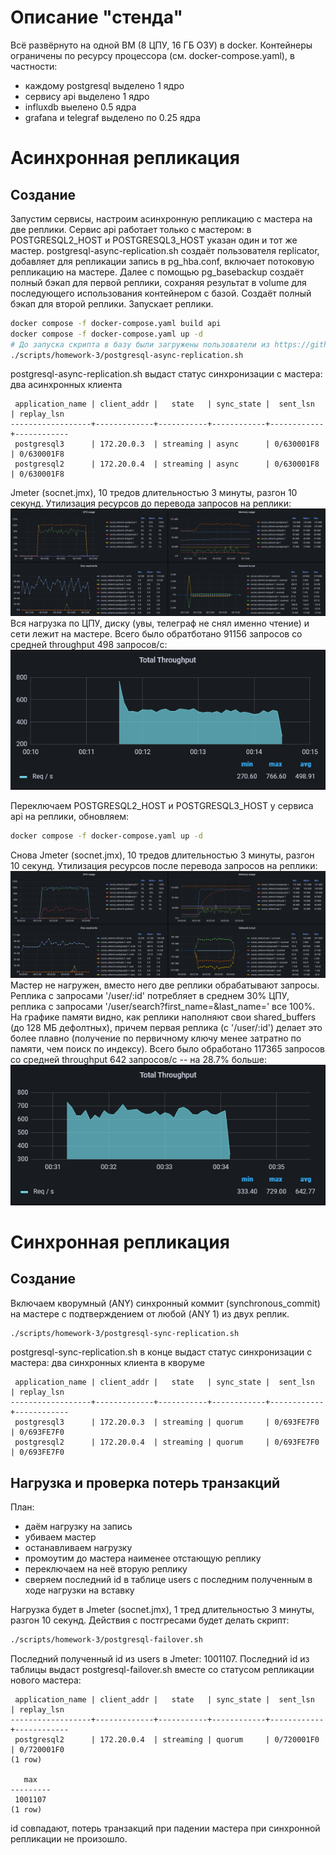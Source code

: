 # Описание "стенда"
Всё развёрнуто на одной ВМ (8 ЦПУ, 16 ГБ ОЗУ) в docker. Контейнеры ограничены по ресурсу процессора (см. docker-compose.yaml), в частности:
- каждому postgresql выделено 1 ядро
- сервису api выделено 1 ядро
- influxdb выелено 0.5 ядра
- grafana и telegraf выделено по 0.25 ядра

# Асинхронная репликация
## Создание
Запустим сервисы, настроим асинхронную репликацию с мастера на две реплики. Сервис api работает только с мастером: в POSTGRESQL2_HOST и POSTGRESQL3_HOST указан один и тот же мастер.
postgresql-async-replication.sh создаёт пользователя replicator, добавляет для репликации запись в pg_hba.conf, включает потоковую репликацию на мастере. Далее с помощью pg_basebackup создаёт полный бэкап для первой реплики, сохраняя результат в volume для последующего использования контейнером с базой. Создаёт полный бэкап для второй реплики. Запускает реплики.
```bash
docker compose -f docker-compose.yaml build api
docker compose -f docker-compose.yaml up -d
# До запуска скрипта в базу были загружены пользователи из https://github.com/OtusTeam/highload/blob/master/homework/people.v2.csv
./scripts/homework-3/postgresql-async-replication.sh
```
postgresql-async-replication.sh выдаст статус синхронизации с мастера: два асинхронных клиента
```
 application_name | client_addr |   state   | sync_state |  sent_lsn  | replay_lsn 
------------------+-------------+-----------+------------+------------+------------
 postgresql3      | 172.20.0.3  | streaming | async      | 0/630001F8 | 0/630001F8
 postgresql2      | 172.20.0.4  | streaming | async      | 0/630001F8 | 0/630001F8
```
Jmeter (socnet.jmx), 10 тредов длительностью 3 минуты, разгон 10 секунд. 
Утилизация ресурсов до перевода запросов на реплики:
![resources](images/homework-3/async-before-resources.png)
Вся нагрузка по ЦПУ, диску (увы, телеграф не снял именно чтение) и сети лежит на мастере. Всего было обратботано 91156 запросов со средней throughput 498 запросов/с:
![throughput](images/homework-3/async-before-throughput.png)

Переключаем POSTGRESQL2_HOST и POSTGRESQL3_HOST у сервиса api на реплики, обновляем:
```bash
docker compose -f docker-compose.yaml up -d
```
Снова Jmeter (socnet.jmx), 10 тредов длительностью 3 минуты, разгон 10 секунд. 
Утилизация ресурсов после перевода запросов на реплики:
![resources](images/homework-3/async-after-resources.png)
Мастер не нагружен, вместо него две реплики обрабатывают запросы. Реплика с запросами '/user/:id' потребляет в среднем 30% ЦПУ, реплика с запросами '/user/search?first_name=&last_name=' все 100%. На графике памяти видно, как реплики наполняют свои shared_buffers (до 128 МБ дефолтных), причем первая реплика (с '/user/:id') делает это более плавно (получение по первичному ключу менее затратно по памяти, чем поиск по индексу). Всего было обработано 117365 запросов со средней throughput 642 запросов/с -- на 28.7% больше:
![throughput](images/homework-3/async-after-throughput.png)

# Синхронная репликация
## Создание
Включаем кворумный (ANY) синхронный коммит (synchronous_commit) на мастере с подтверждением от любой (ANY 1) из двух реплик.
```bash
./scripts/homework-3/postgresql-sync-replication.sh
```
postgresql-sync-replication.sh в конце выдаст статус синхронизации с мастера: два синхронных клиента в кворуме
```
 application_name | client_addr |   state   | sync_state |  sent_lsn  | replay_lsn 
------------------+-------------+-----------+------------+------------+------------
 postgresql3      | 172.20.0.3  | streaming | quorum     | 0/693FE7F0 | 0/693FE7F0
 postgresql2      | 172.20.0.4  | streaming | quorum     | 0/693FE7F0 | 0/693FE7F0
 ```

## Нагрузка и проверка потерь транзакций
План:
- даём нагрузку на запись
- убиваем мастер
- останавливаем нагрузку
- промоутим до мастера наименее отстающую реплику
- переключаем на неё вторую реплику
- сверяем последний id в таблице users с последним полученным в ходе нагрузки на вставку

Нагрузка будет в Jmeter (socnet.jmx), 1 тред длительностью 3 минуты, разгон 10 секунд.
Действия с постгресами будет делать скрипт:
```bash
./scripts/homework-3/postgresql-failover.sh
```
Последний полученный id из users в Jmeter: 1001107. Последний id из таблицы выдаст postgresql-failover.sh вместе со статусом репликации нового мастера:
```
 application_name | client_addr |   state   | sync_state |  sent_lsn  | replay_lsn 
------------------+-------------+-----------+------------+------------+------------
 postgresql2      | 172.20.0.4  | streaming | quorum     | 0/720001F0 | 0/720001F0
(1 row)

   max   
---------
 1001107
(1 row)
```
id совпадают, потерь транзакций при падении мастера при синхронной репликации не произошло.
